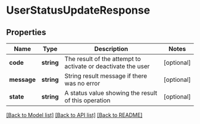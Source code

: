 # UserStatusUpdateResponse

## Properties
Name | Type | Description | Notes
------------ | ------------- | ------------- | -------------
**code** | **string** | The result of the attempt to activate or deactivate the user | [optional] 
**message** | **string** | String result message if there was no error | [optional] 
**state** | **string** | A status value showing the result of this operation | [optional] 

[[Back to Model list]](../README.md#documentation-for-models) [[Back to API list]](../README.md#documentation-for-api-endpoints) [[Back to README]](../README.md)


